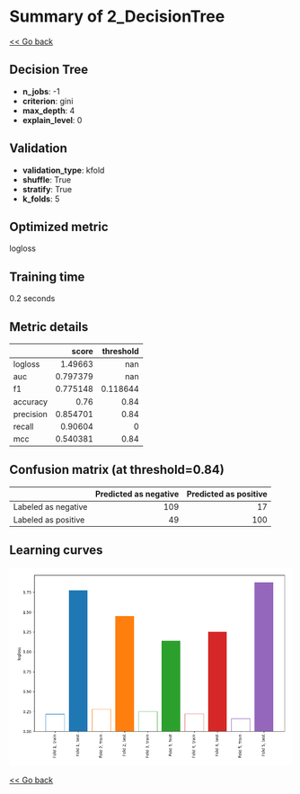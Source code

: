 # Summary of 2_DecisionTree

[<< Go back](../README.md)


## Decision Tree
- **n_jobs**: -1
- **criterion**: gini
- **max_depth**: 4
- **explain_level**: 0

## Validation
 - **validation_type**: kfold
 - **shuffle**: True
 - **stratify**: True
 - **k_folds**: 5

## Optimized metric
logloss

## Training time

0.2 seconds

## Metric details
|           |    score |   threshold |
|:----------|---------:|------------:|
| logloss   | 1.49663  |  nan        |
| auc       | 0.797379 |  nan        |
| f1        | 0.775148 |    0.118644 |
| accuracy  | 0.76     |    0.84     |
| precision | 0.854701 |    0.84     |
| recall    | 0.90604  |    0        |
| mcc       | 0.540381 |    0.84     |


## Confusion matrix (at threshold=0.84)
|                     |   Predicted as negative |   Predicted as positive |
|:--------------------|------------------------:|------------------------:|
| Labeled as negative |                     109 |                      17 |
| Labeled as positive |                      49 |                     100 |

## Learning curves
![Learning curves](learning_curves.png)

[<< Go back](../README.md)
